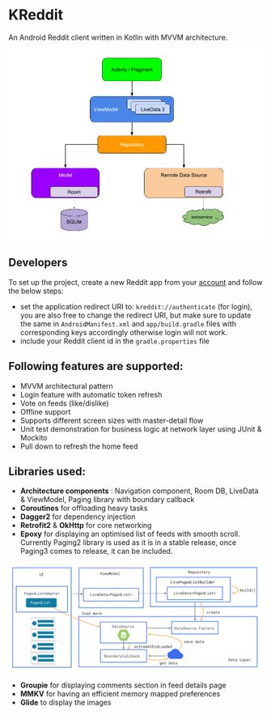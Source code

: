 # KReddit

An Android Reddit client written in Kotlin with MVVM architecture.

![](final-architecture.png)

## Developers

To set up the project, create a new Reddit app from your [account](https://old.reddit.com/prefs/apps/) and follow the below steps:
 * set the application redirect URI to: `kreddit://authenticate` (for login), you are also free to change the redirect URI, but make sure to update the same in `AndroidManifest.xml` and `app/build.gradle` files with corresponding keys accordingly otherwise login will not work.
 * include your Reddit client id in the `gradle.properties` file


## Following features are supported:
 * MVVM architectural pattern
 * Login feature with automatic token refresh
 * Vote on feeds (like/dislike)
 * Offline support
 * Supports different screen sizes with master-detail flow
 * Unit test demonstration for business logic at network layer using JUnit & Mockito
 * Pull down to refresh the home feed

## Libraries used:

 * **Architecture components** : Navigation component, Room DB, LiveData & ViewModel, Paging library with boundary callback
 * **Coroutines** for offloading heavy tasks
 * **Dagger2** for dependency injection
 * **Retrofit2** & **OkHttp** for core networking
 * **Epoxy** for displaying an optimised list of feeds with smooth scroll. Currently Paging2 library is used as it is in a stable release, once Paging3 comes to release, it can be included.

![](Paging_architecture.png)
 * **Groupie** for displaying comments section in feed details page
 * **MMKV** for having an efficient memory mapped preferences
 * **Glide** to display the images
